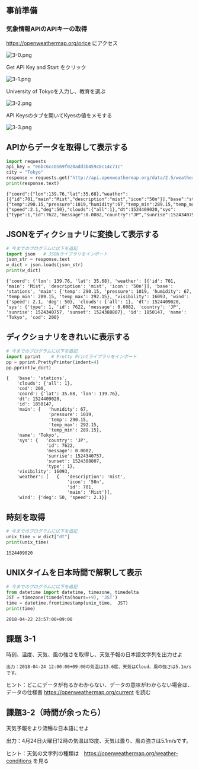 
## 事前準備

### 気象情報APIのAPIキーの取得

https://openweathermap.org/price にアクセス

![3-0.png](3-0.png)

Get API Key and Start をクリック

![3-1.png](3-1.png)

University of Tokyoを入力し、教育を選ぶ

![3-2.png](3-2.png)

API Keysのタブを開いてKyesの値をメモする

![3-3.png](3-3.png)

## APIからデータを取得して表示する


```python
import requests
api_key = "e6bc6cc0169f020add3b459c0c14c71c"
city = "Tokyo"
response = requests.get("http://api.openweathermap.org/data/2.5/weather?q={0}&appid={1}".format(city,api_key))
print(response.text)
```

    {"coord":{"lon":139.76,"lat":35.68},"weather":[{"id":701,"main":"Mist","description":"mist","icon":"50n"}],"base":"stations","main":{"temp":290.15,"pressure":1019,"humidity":67,"temp_min":289.15,"temp_max":292.15},"visibility":16093,"wind":{"speed":2.1,"deg":50},"clouds":{"all":1},"dt":1524409020,"sys":{"type":1,"id":7622,"message":0.0082,"country":"JP","sunrise":1524340757,"sunset":1524388807},"id":1850147,"name":"Tokyo","cod":200}


## JSONをディクショナリに変換して表示する


```python
# 今までのプログラムに以下を追記
import json   # JSONライブラリをインポート
json_str = response.text
w_dict = json.loads(json_str)
print(w_dict)
```

    {'coord': {'lon': 139.76, 'lat': 35.68}, 'weather': [{'id': 701, 'main': 'Mist', 'description': 'mist', 'icon': '50n'}], 'base': 'stations', 'main': {'temp': 290.15, 'pressure': 1019, 'humidity': 67, 'temp_min': 289.15, 'temp_max': 292.15}, 'visibility': 16093, 'wind': {'speed': 2.1, 'deg': 50}, 'clouds': {'all': 1}, 'dt': 1524409020, 'sys': {'type': 1, 'id': 7622, 'message': 0.0082, 'country': 'JP', 'sunrise': 1524340757, 'sunset': 1524388807}, 'id': 1850147, 'name': 'Tokyo', 'cod': 200}


## ディクショナリをきれいに表示する


```python
# 今までのプログラムに以下を追記
import pprint    # Pretty Printライブラリをインポート
pp = pprint.PrettyPrinter(indent=4)
pp.pprint(w_dict)
```

    {   'base': 'stations',
        'clouds': {'all': 1},
        'cod': 200,
        'coord': {'lat': 35.68, 'lon': 139.76},
        'dt': 1524409020,
        'id': 1850147,
        'main': {   'humidity': 67,
                    'pressure': 1019,
                    'temp': 290.15,
                    'temp_max': 292.15,
                    'temp_min': 289.15},
        'name': 'Tokyo',
        'sys': {   'country': 'JP',
                   'id': 7622,
                   'message': 0.0082,
                   'sunrise': 1524340757,
                   'sunset': 1524388807,
                   'type': 1},
        'visibility': 16093,
        'weather': [   {   'description': 'mist',
                           'icon': '50n',
                           'id': 701,
                           'main': 'Mist'}],
        'wind': {'deg': 50, 'speed': 2.1}}


## 時刻を取得


```python
# 今までのプログラムに以下を追記
unix_time = w_dict["dt"]
print(unix_time)
```

    1524409020


## UNIXタイムを日本時間で解釈して表示


```python
# 今までのプログラムに以下を追記
from datetime import datetime, timezone, timedelta
JST = timezone(timedelta(hours=+9), 'JST')
time = datetime.fromtimestamp(unix_time,  JST)
print(time)
```

    2018-04-22 23:57:00+09:00


## 課題 3-1

時刻、温度、天気、風の強さを取得し、天気予報の日本語文字列を出力せよ

```
出力：2018-04-24 12:00:00+09:00の気温は13.6度、天気はCloud、風の強さは5.1m/sです。
```

ヒント：どこにデータが有るかわからない、データの意味がわからない場合は、データの仕様書 https://openweathermap.org/current を読む

## 課題3-2（時間が余ったら）

天気予報をより流暢な日本語にせよ

出力：4月24日火曜日12時の気温は13度、天気は曇り、風の強さは5.1m/sです。

ヒント：天気の文字列の種類は　https://openweathermap.org/weather-conditions を見る
